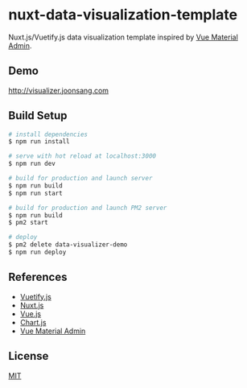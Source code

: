 # nuxt-data-visualization-template
Nuxt.js/Vuetify.js data visualization template inspired by [Vue Material Admin](https://github.com/tookit/vue-material-admin).

## Demo
http://visualizer.joonsang.com

## Build Setup
``` bash
# install dependencies
$ npm run install

# serve with hot reload at localhost:3000
$ npm run dev

# build for production and launch server
$ npm run build
$ npm run start

# build for production and launch PM2 server
$ npm run build
$ pm2 start

# deploy
$ pm2 delete data-visualizer-demo
$ npm run deploy
```

## References
* [Vuetify.js](https://vuetifyjs.com)
* [Nuxt.js](https://nuxtjs.org)
* [Vue.js](https://vuejs.org)
* [Chart.js](https://vuejs.org)
* [Vue Material Admin](https://github.com/tookit/vue-material-admin)

## License
[MIT](https://github.com/debugrammer/nuxt-data-visualization-template/blob/master/LICENSE)
